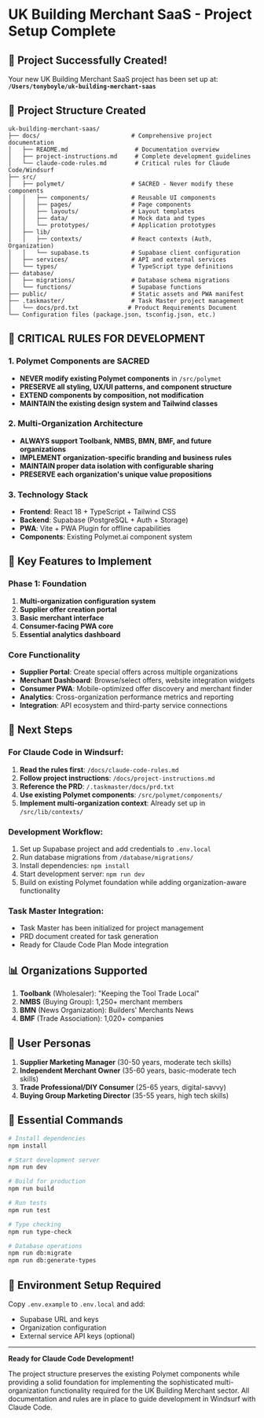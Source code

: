 # UK Building Merchant SaaS - Project Setup Complete

## 🎉 Project Successfully Created!

Your new UK Building Merchant SaaS project has been set up at:
**`/Users/tonyboyle/uk-building-merchant-saas`**

## 📁 Project Structure Created

```
uk-building-merchant-saas/
├── docs/                          # Comprehensive project documentation
│   ├── README.md                   # Documentation overview
│   ├── project-instructions.md     # Complete development guidelines
│   └── claude-code-rules.md        # Critical rules for Claude Code/Windsurf
├── src/
│   ├── polymet/                   # SACRED - Never modify these components
│   │   ├── components/            # Reusable UI components
│   │   ├── pages/                 # Page components
│   │   ├── layouts/               # Layout templates
│   │   ├── data/                  # Mock data and types
│   │   └── prototypes/            # Application prototypes
│   ├── lib/
│   │   ├── contexts/              # React contexts (Auth, Organization)
│   │   └── supabase.ts            # Supabase client configuration
│   ├── services/                  # API and external services
│   └── types/                     # TypeScript type definitions
├── database/
│   ├── migrations/                # Database schema migrations
│   └── functions/                 # Supabase functions
├── public/                        # Static assets and PWA manifest
├── .taskmaster/                   # Task Master project management
│   └── docs/prd.txt              # Product Requirements Document
└── Configuration files (package.json, tsconfig.json, etc.)
```

## 🚨 CRITICAL RULES FOR DEVELOPMENT

### 1. Polymet Components are SACRED
- **NEVER modify existing Polymet components** in `/src/polymet`
- **PRESERVE all styling, UX/UI patterns, and component structure**
- **EXTEND components by composition, not modification**
- **MAINTAIN the existing design system and Tailwind classes**

### 2. Multi-Organization Architecture
- **ALWAYS support Toolbank, NMBS, BMN, BMF, and future organizations**
- **IMPLEMENT organization-specific branding and business rules**
- **MAINTAIN proper data isolation with configurable sharing**
- **PRESERVE each organization's unique value propositions**

### 3. Technology Stack
- **Frontend**: React 18 + TypeScript + Tailwind CSS
- **Backend**: Supabase (PostgreSQL + Auth + Storage)
- **PWA**: Vite + PWA Plugin for offline capabilities
- **Components**: Existing Polymet.ai component system

## 🎯 Key Features to Implement

### Phase 1: Foundation
1. **Multi-organization configuration system**
2. **Supplier offer creation portal**
3. **Basic merchant interface**
4. **Consumer-facing PWA core**
5. **Essential analytics dashboard**

### Core Functionality
- **Supplier Portal**: Create special offers across multiple organizations
- **Merchant Dashboard**: Browse/select offers, website integration widgets
- **Consumer PWA**: Mobile-optimized offer discovery and merchant finder
- **Analytics**: Cross-organization performance metrics and reporting
- **Integration**: API ecosystem and third-party service connections

## 🚀 Next Steps

### For Claude Code in Windsurf:
1. **Read the rules first**: `/docs/claude-code-rules.md`
2. **Follow project instructions**: `/docs/project-instructions.md`
3. **Reference the PRD**: `/.taskmaster/docs/prd.txt`
4. **Use existing Polymet components**: `/src/polymet/components/`
5. **Implement multi-organization context**: Already set up in `/src/lib/contexts/`

### Development Workflow:
1. Set up Supabase project and add credentials to `.env.local`
2. Run database migrations from `/database/migrations/`
3. Install dependencies: `npm install`
4. Start development server: `npm run dev`
5. Build on existing Polymet foundation while adding organization-aware functionality

### Task Master Integration:
- Task Master has been initialized for project management
- PRD document created for task generation
- Ready for Claude Code Plan Mode integration

## 📊 Organizations Supported

1. **Toolbank** (Wholesaler): "Keeping the Tool Trade Local"
2. **NMBS** (Buying Group): 1,250+ merchant members
3. **BMN** (News Organization): Builders' Merchants News
4. **BMF** (Trade Association): 1,020+ companies

## 📱 User Personas

1. **Supplier Marketing Manager** (30-50 years, moderate tech skills)
2. **Independent Merchant Owner** (35-60 years, basic-moderate tech skills)
3. **Trade Professional/DIY Consumer** (25-65 years, digital-savvy)
4. **Buying Group Marketing Director** (35-55 years, high tech skills)

## 🔧 Essential Commands

```bash
# Install dependencies
npm install

# Start development server
npm run dev

# Build for production
npm run build

# Run tests
npm run test

# Type checking
npm run type-check

# Database operations
npm run db:migrate
npm run db:generate-types
```

## 🔐 Environment Setup Required

Copy `.env.example` to `.env.local` and add:
- Supabase URL and keys
- Organization configuration
- External service API keys (optional)

---

**Ready for Claude Code Development!** 

The project structure preserves the existing Polymet components while providing a solid foundation for implementing the sophisticated multi-organization functionality required for the UK Building Merchant sector. All documentation and rules are in place to guide development in Windsurf with Claude Code.